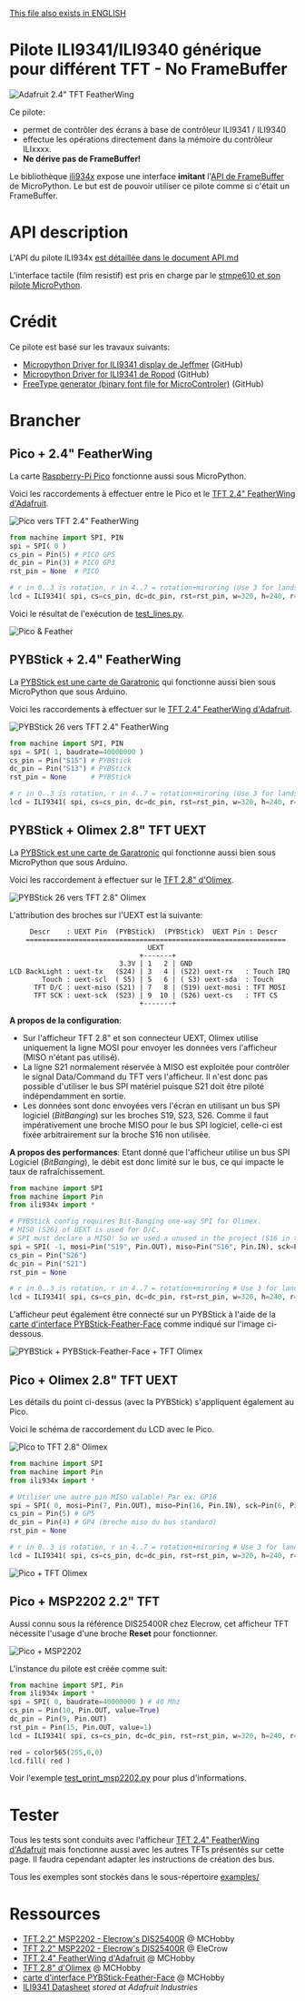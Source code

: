 [This file also exists in ENGLISH](readme_ENG.md)

# Pilote ILI9341/ILI9340 générique pour différent TFT - No FrameBuffer

![Adafruit 2.4" TFT FeatherWing](docs/_static/tft-wing-00.jpg)

Ce pilote:
* permet de contrôler des écrans à base de contrôleur ILI9341 / ILI9340
* effectue les opérations directement dans la mémoire du contrôleur ILIxxxx.
* __Ne dérive pas de FrameBuffer!__

Le bibliothèque [ili934x](lib/ili934x.py) expose une interface __imitant__ l'[API de FrameBuffer](http://docs.micropython.org/en/latest/library/framebuf.html?highlight=framebufer) de MicroPython. Le but est de pouvoir utiliser ce pilote comme si c'était un FrameBuffer.

# API description

L'API du pilote ILI934x [est détaillée dans le document API.md](api.md)

L'interface tactile (film resistif) est pris en charge par le [stmpe610 et son pilote MicroPython](https://github.com/mchobby/esp8266-upy/tree/master/stmpe610).

# Crédit
Ce pilote est basé sur les travaux suivants:
* [Micropython Driver for ILI9341 display de Jeffmer](https://github.com/jeffmer/micropython-ili9341) (GitHub)
* [Micropython Driver for ILI9341 de Ropod](https://github.com/mchobby/pyboard_drive/tree/master/ILI9341) (GitHub)
* [FreeType generator (binary font file for MicroControler)](https://github.com/mchobby/freetype-generator) (GitHub)

# Brancher

## Pico + 2.4" FeatherWing

La carte [Raspberry-Pi Pico](https://shop.mchobby.be/fr/pico-raspberry-pi/2025-pico-rp2040-microcontroleur-2-coeurs-raspberry-pi-3232100020252.html) fonctionne aussi sous MicroPython.

Voici les raccordements à effectuer entre le Pico et le [TFT 2.4" FeatherWing d'Adafruit](https://shop.mchobby.be/fr/feather-adafruit/1050-tft-featherwing-24-touch-320x240-3232100010505-adafruit.html).

![Pico vers TFT 2.4" FeatherWing](docs/_static/pico-to-tft-2.4-featherwing.jpg)

``` python
from machine import SPI, PIN
spi = SPI( 0 )
cs_pin = Pin(5) # PICO GP5
dc_pin = Pin(3) # PICO GP3
rst_pin = None  # PICO

# r in 0..3 is rotation, r in 4..7 = rotation+miroring (Use 3 for landscape mode)
lcd = ILI9341( spi, cs=cs_pin, dc=dc_pin, rst=rst_pin, w=320, h=240, r=0)
```
Voici le résultat de l'exécution de [test_lines.py](examples/test_lines.py).

![Pico & Feather](docs/_static/pico-tft-featherwing.jpg)

## PYBStick + 2.4" FeatherWing

La [PYBStick est une carte de Garatronic](https://shop.mchobby.be/fr/micropython/1844-pybstick-standard-26-micropython-et-arduino-3232100018440-garatronic.html) qui fonctionne aussi bien sous MicroPython que sous Arduino.

Voici les raccordements à effectuer sur le [TFT 2.4" FeatherWing d'Adafruit](https://shop.mchobby.be/fr/feather-adafruit/1050-tft-featherwing-24-touch-320x240-3232100010505-adafruit.html).

![PYBStick 26 vers TFT 2.4" FeatherWing](docs/_static/pybstick-to-tft-2.4-featherwing.jpg)


``` python
from machine import SPI, PIN
spi = SPI( 1, baudrate=40000000 )
cs_pin = Pin("S15") # PYBStick
dc_pin = Pin("S13") # PYBStick
rst_pin = None      # PYBStick

# r in 0..3 is rotation, r in 4..7 = rotation+miroring (Use 3 for landscape mode)
lcd = ILI9341( spi, cs=cs_pin, dc=dc_pin, rst=rst_pin, w=320, h=240, r=0)
```

## PYBStick + Olimex 2.8" TFT UEXT

La [PYBStick est une carte de Garatronic](https://shop.mchobby.be/fr/micropython/1844-pybstick-standard-26-micropython-et-arduino-3232100018440-garatronic.html) qui fonctionne aussi bien sous MicroPython que sous Arduino.

Voici les raccordement à effectuer sur le [TFT 2.8" d'Olimex](https://shop.mchobby.be/fr/afficheur-lcd-tft-oled/1866-afficheur-28-tactile-couleur-320x240px-uext-3232100018662-olimex.html).

![PYBStick 26 vers TFT 2.8" Olimex](docs/_static/pybstick-to-tft-2.8-olimex.jpg)

L'attribution des broches sur l'UEXT est la suivante:

```
     Descr    : UEXT Pin  (PYBStick)  (PYBStick)  UEXT Pin : Descr
    ================================================================
                                  UEXT
                                +-------+
                           3.3V | 1   2 | GND
LCD BackLight : uext-tx   (S24) | 3   4 | (S22) uext-rx   : Touch IRQ
        Touch : uext-scl  ( S5) | 5   6 | ( S3) uext-sda  : Touch
      TFT D/C : uext-miso (S21) | 7   8 | (S19) uext-mosi : TFT MOSI
      TFT SCK : uext-sck  (S23) | 9  10 | (S26) uext-cs   : TFT CS
                                +-------+
```

__A propos de la configuration__:

* Sur l'afficheur TFT 2.8" et son connecteur UEXT, Olimex utilise uniquement la ligne  MOSI pour envoyer les données vers l'afficheur (MISO n'étant pas utilisé).
* La ligne S21 normalement réservée à MISO est exploitée pour contrôler le signal Data/Command du TFT vers l'afficheur. Il n'est donc pas possible d'utiliser le bus SPI matériel puisque S21 doit être piloté indépendamment en sortie.
* Les données sont donc envoyées vers l'écran en utilisant un bus SPI logiciel (_BitBanging_) sur les broches S19, S23, S26. Comme il faut impérativement une broche MISO pour le bus SPI logiciel, celle-ci est fixée arbitrairement sur la broche S16 non utilisée.

__A propos des performances__:
Etant donné que l'afficheur utilise un bus SPI Logiciel (_BitBanging_), le débit est donc limité sur le bus, ce qui impacte le taux de rafraîchissement.

``` python
from machine import SPI
from machine import Pin
from ili934x import *

# PYBStick config requires Bit-Banging one-way SPI for Olimex.
# MISO (S26) of UEXT is used for D/C.
# SPI must declare a MISO! So we used a unused in the project (S16 in this case) as fake pin
spi = SPI( -1, mosi=Pin("S19", Pin.OUT), miso=Pin("S16", Pin.IN), sck=Pin("S23", Pin.OUT) )
cs_pin = Pin("S26")
dc_pin = Pin("S21")
rst_pin = None

# r in 0..3 is rotation, r in 4..7 = rotation+miroring # Use 3 for landscape mode
lcd = ILI9341( spi, cs=cs_pin, dc=dc_pin, rst=rst_pin, w=320, h=240, r=0)
```
L'afficheur peut également être connecté sur un PYBStick à l'aide de la [carte d'interface PYBStick-Feather-Face](https://shop.mchobby.be/product.php?id_product=1996) comme indiqué sur l'image ci-dessous.

![PYBStick + PYBStick-Feather-Face + TFT Olimex](docs/_static/pybstick-feather-face-tft-olimex.jpg)

## Pico + Olimex 2.8" TFT UEXT

Les détails du point ci-dessus (avec la PYBStick) s'appliquent également au Pico.

Voici le schéma de raccordement du LCD avec le Pico.

![PIco to TFT 2.8" Olimex](docs/_static/pico-to-tft-2.8-olimex.jpg)

``` python
from machine import SPI
from machine import Pin
from ili934x import *

# Utiliser une autre pin MISO valable! Par ex: GP16
spi = SPI( 0, mosi=Pin(7, Pin.OUT), miso=Pin(16, Pin.IN), sck=Pin(6, Pin.OUT) )
cs_pin = Pin(5) # GP5
dc_pin = Pin(4) # GP4 (broche miso du bus standard)
rst_pin = None

# r in 0..3 is rotation, r in 4..7 = rotation+miroring # Use 3 for landscape mode
lcd = ILI9341( spi, cs=cs_pin, dc=dc_pin, rst=rst_pin, w=320, h=240, r=0)
```

![Pico + TFT Olimex](docs/_static/pico-tft-olimex.jpg)

## Pico + MSP2202 2.2" TFT

Aussi connu sous la référence DIS25400R chez Elecrow, cet afficheur TFT nécessite l'usage d'une broche __Reset__ pour fonctionner.

![Pico + MSP2202](docs/_static/pico-to-msp2202-ili9341.jpg)

L'instance du pilote est créée comme suit:

``` python
from machine import SPI, Pin
from ili934x import *
spi = SPI( 0, baudrate=40000000 ) # 40 Mhz
cs_pin = Pin(10, Pin.OUT, value=True)
dc_pin = Pin(9, Pin.OUT)
rst_pin = Pin(15, Pin.OUT, value=1)
lcd = ILI9341( spi, cs=cs_pin, dc=dc_pin, rst=rst_pin, w=320, h=240, r=0)

red = color565(255,0,0)
lcd.fill( red )
```

Voir l'exemple [test_print_msp2202.py](examples/test_print_msp2202.py) pour plus d'informations.

# Tester

Tous les tests sont conduits avec l'afficheur [TFT 2.4" FeatherWing d'Adafruit](https://shop.mchobby.be/fr/feather-adafruit/1050-tft-featherwing-24-touch-320x240-3232100010505-adafruit.html) mais fonctionne aussi avec les autres TFTs présentés sur cette page. Il faudra cependant adapter les instructions de création des bus.

Tous les exemples sont stockés dans le sous-répertoire [examples/](examples)

# Ressources
* [TFT 2.2" MSP2202 - Elecrow's DIS25400R](https://shop.mchobby.be/product.php?id_product=2380) @ MCHobby
* [TFT 2.2" MSP2202 - Elecrow's DIS25400R](https://www.elecrow.com/2-2inch-tft-lcd-color-screen-display-module-240x320-serial-port.html) @ EleCrow
* [TFT 2.4" FeatherWing d'Adafruit](https://shop.mchobby.be/product.php?id_product=1050) @ MCHobby
* [TFT 2.8" d'Olimex](https://shop.mchobby.be/product.php?id_product=1866) @ MCHobby
* [carte d'interface PYBStick-Feather-Face](https://shop.mchobby.be/product.php?id_product=1996) @ MCHobby
* [ILI9341 Datasheet](https://cdn-shop.adafruit.com/datasheets/ILI9341.pdf) _stored at Adafruit Industries_
